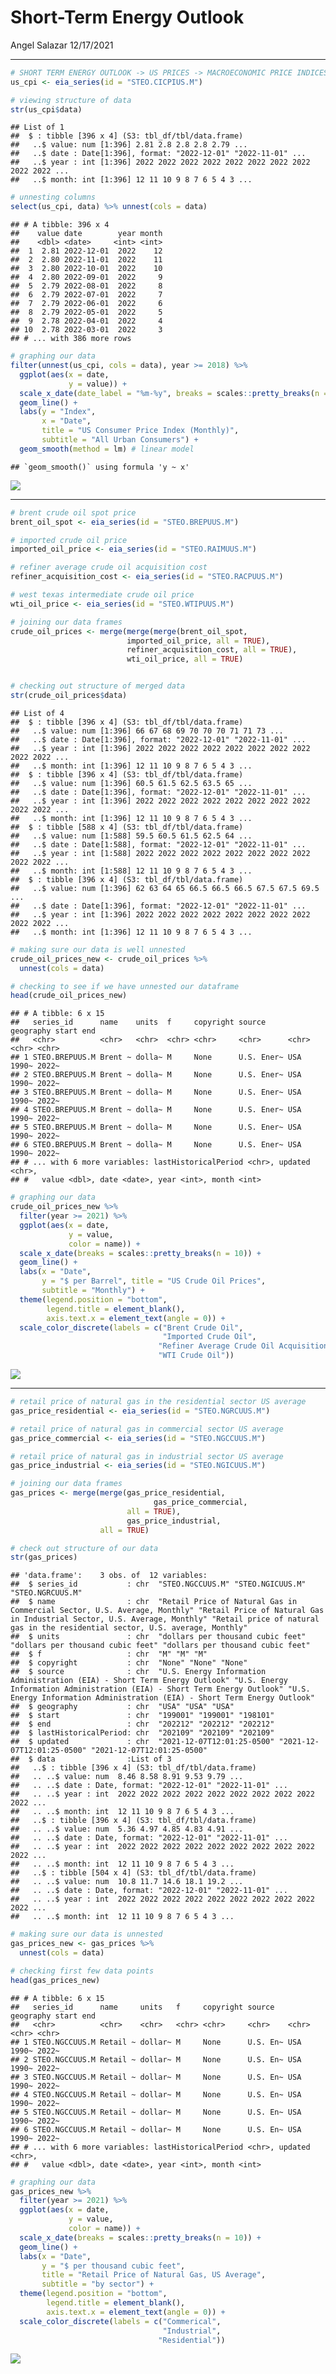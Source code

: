 Short-Term Energy Outlook
================
Angel Salazar
12/17/2021

-----

``` r
# SHORT TERM ENERGY OUTLOOK -> US PRICES -> MACROECONOMIC PRICE INDICES
us_cpi <- eia_series(id = "STEO.CICPIUS.M")

# viewing structure of data
str(us_cpi$data)
```

    ## List of 1
    ##  $ : tibble [396 x 4] (S3: tbl_df/tbl/data.frame)
    ##   ..$ value: num [1:396] 2.81 2.8 2.8 2.8 2.79 ...
    ##   ..$ date : Date[1:396], format: "2022-12-01" "2022-11-01" ...
    ##   ..$ year : int [1:396] 2022 2022 2022 2022 2022 2022 2022 2022 2022 2022 ...
    ##   ..$ month: int [1:396] 12 11 10 9 8 7 6 5 4 3 ...

``` r
# unnesting columns 
select(us_cpi, data) %>% unnest(cols = data)
```

    ## # A tibble: 396 x 4
    ##    value date        year month
    ##    <dbl> <date>     <int> <int>
    ##  1  2.81 2022-12-01  2022    12
    ##  2  2.80 2022-11-01  2022    11
    ##  3  2.80 2022-10-01  2022    10
    ##  4  2.80 2022-09-01  2022     9
    ##  5  2.79 2022-08-01  2022     8
    ##  6  2.79 2022-07-01  2022     7
    ##  7  2.79 2022-06-01  2022     6
    ##  8  2.79 2022-05-01  2022     5
    ##  9  2.78 2022-04-01  2022     4
    ## 10  2.78 2022-03-01  2022     3
    ## # ... with 386 more rows

``` r
# graphing our data
filter(unnest(us_cpi, cols = data), year >= 2018) %>%
  ggplot(aes(x = date, 
             y = value)) + 
  scale_x_date(date_label = "%m-%y", breaks = scales::pretty_breaks(n = 10)) +
  geom_line() +
  labs(y = "Index",
       x = "Date",
       title = "US Consumer Price Index (Monthly)", 
       subtitle = "All Urban Consumers") +
  geom_smooth(method = lm) # linear model 
```

    ## `geom_smooth()` using formula 'y ~ x'

![](short_term_outlook_files/figure-gfm/us%20cpi-1.png)<!-- -->

-----

``` r
# brent crude oil spot price
brent_oil_spot <- eia_series(id = "STEO.BREPUUS.M")

# imported crude oil price
imported_oil_price <- eia_series(id = "STEO.RAIMUUS.M")

# refiner average crude oil acquisition cost
refiner_acquisition_cost <- eia_series(id = "STEO.RACPUUS.M")

# west texas intermediate crude oil price
wti_oil_price <- eia_series(id = "STEO.WTIPUUS.M")

# joining our data frames
crude_oil_prices <- merge(merge(merge(brent_oil_spot, 
                          imported_oil_price, all = TRUE),  
                          refiner_acquisition_cost, all = TRUE),
                          wti_oil_price, all = TRUE)


# checking out structure of merged data
str(crude_oil_prices$data)
```

    ## List of 4
    ##  $ : tibble [396 x 4] (S3: tbl_df/tbl/data.frame)
    ##   ..$ value: num [1:396] 66 67 68 69 70 70 70 71 71 73 ...
    ##   ..$ date : Date[1:396], format: "2022-12-01" "2022-11-01" ...
    ##   ..$ year : int [1:396] 2022 2022 2022 2022 2022 2022 2022 2022 2022 2022 ...
    ##   ..$ month: int [1:396] 12 11 10 9 8 7 6 5 4 3 ...
    ##  $ : tibble [396 x 4] (S3: tbl_df/tbl/data.frame)
    ##   ..$ value: num [1:396] 60.5 61.5 62.5 63.5 65 ...
    ##   ..$ date : Date[1:396], format: "2022-12-01" "2022-11-01" ...
    ##   ..$ year : int [1:396] 2022 2022 2022 2022 2022 2022 2022 2022 2022 2022 ...
    ##   ..$ month: int [1:396] 12 11 10 9 8 7 6 5 4 3 ...
    ##  $ : tibble [588 x 4] (S3: tbl_df/tbl/data.frame)
    ##   ..$ value: num [1:588] 59.5 60.5 61.5 62.5 64 ...
    ##   ..$ date : Date[1:588], format: "2022-12-01" "2022-11-01" ...
    ##   ..$ year : int [1:588] 2022 2022 2022 2022 2022 2022 2022 2022 2022 2022 ...
    ##   ..$ month: int [1:588] 12 11 10 9 8 7 6 5 4 3 ...
    ##  $ : tibble [396 x 4] (S3: tbl_df/tbl/data.frame)
    ##   ..$ value: num [1:396] 62 63 64 65 66.5 66.5 66.5 67.5 67.5 69.5 ...
    ##   ..$ date : Date[1:396], format: "2022-12-01" "2022-11-01" ...
    ##   ..$ year : int [1:396] 2022 2022 2022 2022 2022 2022 2022 2022 2022 2022 ...
    ##   ..$ month: int [1:396] 12 11 10 9 8 7 6 5 4 3 ...

``` r
# making sure our data is well unnested
crude_oil_prices_new <- crude_oil_prices %>%
  unnest(cols = data)

# checking to see if we have unnested our dataframe
head(crude_oil_prices_new)
```

    ## # A tibble: 6 x 15
    ##   series_id      name    units  f     copyright source     geography start end  
    ##   <chr>          <chr>   <chr>  <chr> <chr>     <chr>      <chr>     <chr> <chr>
    ## 1 STEO.BREPUUS.M Brent ~ dolla~ M     None      U.S. Ener~ USA       1990~ 2022~
    ## 2 STEO.BREPUUS.M Brent ~ dolla~ M     None      U.S. Ener~ USA       1990~ 2022~
    ## 3 STEO.BREPUUS.M Brent ~ dolla~ M     None      U.S. Ener~ USA       1990~ 2022~
    ## 4 STEO.BREPUUS.M Brent ~ dolla~ M     None      U.S. Ener~ USA       1990~ 2022~
    ## 5 STEO.BREPUUS.M Brent ~ dolla~ M     None      U.S. Ener~ USA       1990~ 2022~
    ## 6 STEO.BREPUUS.M Brent ~ dolla~ M     None      U.S. Ener~ USA       1990~ 2022~
    ## # ... with 6 more variables: lastHistoricalPeriod <chr>, updated <chr>,
    ## #   value <dbl>, date <date>, year <int>, month <int>

``` r
# graphing our data
crude_oil_prices_new %>%
  filter(year >= 2021) %>%
  ggplot(aes(x = date, 
             y = value, 
             color = name)) +
  scale_x_date(breaks = scales::pretty_breaks(n = 10)) +
  geom_line() +
  labs(x = "Date", 
       y = "$ per Barrel", title = "US Crude Oil Prices", 
       subtitle = "Monthly") +
  theme(legend.position = "bottom", 
        legend.title = element_blank(), 
        axis.text.x = element_text(angle = 0)) + 
  scale_color_discrete(labels = c("Brent Crude Oil", 
                                  "Imported Crude Oil", 
                                 "Refiner Average Crude Oil Acquisition Cost", 
                                 "WTI Crude Oil"))
```

![](short_term_outlook_files/figure-gfm/us%20petroleum%20prices%20-%20crude%20oil-1.png)<!-- -->

-----

``` r
# retail price of natural gas in the residential sector US average
gas_price_residential <- eia_series(id = "STEO.NGRCUUS.M")

# retail price of natural gas in commercial sector US average
gas_price_commercial <- eia_series(id = "STEO.NGCCUUS.M")

# retail price of natural gas in industrial sector US average
gas_price_industrial <- eia_series(id = "STEO.NGICUUS.M")

# joining our data frames
gas_prices <- merge(merge(gas_price_residential, 
                                gas_price_commercial, 
                          all = TRUE),
                          gas_price_industrial, 
                    all = TRUE)

# check out structure of our data
str(gas_prices)
```

    ## 'data.frame':    3 obs. of  12 variables:
    ##  $ series_id           : chr  "STEO.NGCCUUS.M" "STEO.NGICUUS.M" "STEO.NGRCUUS.M"
    ##  $ name                : chr  "Retail Price of Natural Gas in Commercial Sector, U.S. Average, Monthly" "Retail Price of Natural Gas in Industrial Sector, U.S. Average, Monthly" "Retail price of natural gas in the residential sector, U.S. average, Monthly"
    ##  $ units               : chr  "dollars per thousand cubic feet" "dollars per thousand cubic feet" "dollars per thousand cubic feet"
    ##  $ f                   : chr  "M" "M" "M"
    ##  $ copyright           : chr  "None" "None" "None"
    ##  $ source              : chr  "U.S. Energy Information Administration (EIA) - Short Term Energy Outlook" "U.S. Energy Information Administration (EIA) - Short Term Energy Outlook" "U.S. Energy Information Administration (EIA) - Short Term Energy Outlook"
    ##  $ geography           : chr  "USA" "USA" "USA"
    ##  $ start               : chr  "199001" "199001" "198101"
    ##  $ end                 : chr  "202212" "202212" "202212"
    ##  $ lastHistoricalPeriod: chr  "202109" "202109" "202109"
    ##  $ updated             : chr  "2021-12-07T12:01:25-0500" "2021-12-07T12:01:25-0500" "2021-12-07T12:01:25-0500"
    ##  $ data                :List of 3
    ##   ..$ : tibble [396 x 4] (S3: tbl_df/tbl/data.frame)
    ##   .. ..$ value: num  8.46 8.58 8.91 9.53 9.79 ...
    ##   .. ..$ date : Date, format: "2022-12-01" "2022-11-01" ...
    ##   .. ..$ year : int  2022 2022 2022 2022 2022 2022 2022 2022 2022 2022 ...
    ##   .. ..$ month: int  12 11 10 9 8 7 6 5 4 3 ...
    ##   ..$ : tibble [396 x 4] (S3: tbl_df/tbl/data.frame)
    ##   .. ..$ value: num  5.36 4.97 4.85 4.83 4.91 ...
    ##   .. ..$ date : Date, format: "2022-12-01" "2022-11-01" ...
    ##   .. ..$ year : int  2022 2022 2022 2022 2022 2022 2022 2022 2022 2022 ...
    ##   .. ..$ month: int  12 11 10 9 8 7 6 5 4 3 ...
    ##   ..$ : tibble [504 x 4] (S3: tbl_df/tbl/data.frame)
    ##   .. ..$ value: num  10.8 11.7 14.6 18.1 19.2 ...
    ##   .. ..$ date : Date, format: "2022-12-01" "2022-11-01" ...
    ##   .. ..$ year : int  2022 2022 2022 2022 2022 2022 2022 2022 2022 2022 ...
    ##   .. ..$ month: int  12 11 10 9 8 7 6 5 4 3 ...

``` r
# making sure our data is unnested 
gas_prices_new <- gas_prices %>%
  unnest(cols = data)

# checking first few data points
head(gas_prices_new)
```

    ## # A tibble: 6 x 15
    ##   series_id      name     units   f     copyright source   geography start end  
    ##   <chr>          <chr>    <chr>   <chr> <chr>     <chr>    <chr>     <chr> <chr>
    ## 1 STEO.NGCCUUS.M Retail ~ dollar~ M     None      U.S. En~ USA       1990~ 2022~
    ## 2 STEO.NGCCUUS.M Retail ~ dollar~ M     None      U.S. En~ USA       1990~ 2022~
    ## 3 STEO.NGCCUUS.M Retail ~ dollar~ M     None      U.S. En~ USA       1990~ 2022~
    ## 4 STEO.NGCCUUS.M Retail ~ dollar~ M     None      U.S. En~ USA       1990~ 2022~
    ## 5 STEO.NGCCUUS.M Retail ~ dollar~ M     None      U.S. En~ USA       1990~ 2022~
    ## 6 STEO.NGCCUUS.M Retail ~ dollar~ M     None      U.S. En~ USA       1990~ 2022~
    ## # ... with 6 more variables: lastHistoricalPeriod <chr>, updated <chr>,
    ## #   value <dbl>, date <date>, year <int>, month <int>

``` r
# graphing our data
gas_prices_new %>%
  filter(year >= 2021) %>%
  ggplot(aes(x = date, 
             y = value, 
             color = name)) +
  scale_x_date(breaks = scales::pretty_breaks(n = 10)) +
  geom_line() +
  labs(x = "Date", 
       y = "$ per thousand cubic feet", 
       title = "Retail Price of Natural Gas, US Average", 
       subtitle = "by sector") +
  theme(legend.position = "bottom", 
        legend.title = element_blank(), 
        axis.text.x = element_text(angle = 0)) + 
  scale_color_discrete(labels = c("Commerical", 
                                  "Industrial", 
                                 "Residential"))
```

![](short_term_outlook_files/figure-gfm/us%20natural%20gas%20prices%20by%20sector-1.png)<!-- -->
